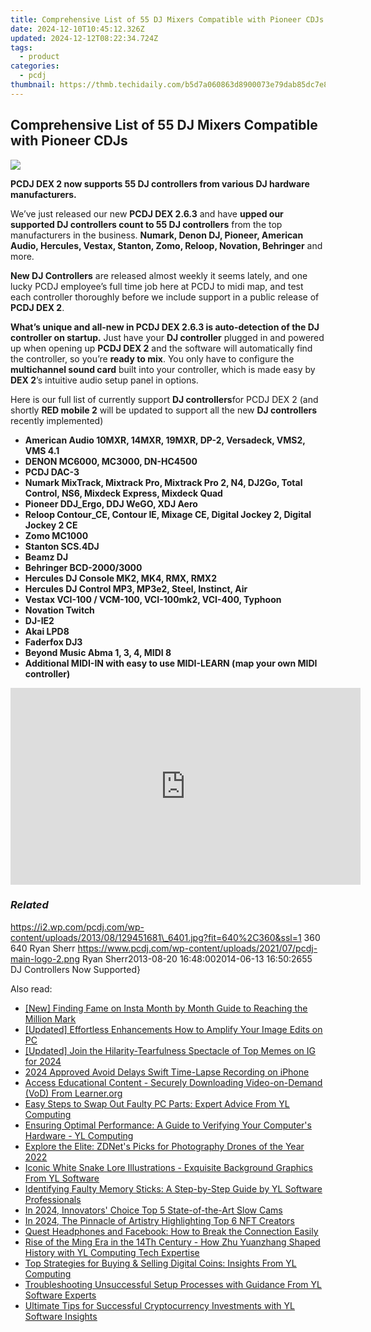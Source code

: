```yaml
---
title: Comprehensive List of 55 DJ Mixers Compatible with Pioneer CDJs
date: 2024-12-10T10:45:12.326Z
updated: 2024-12-12T08:22:34.724Z
tags:
  - product
categories:
  - pcdj
thumbnail: https://thmb.techidaily.com/b5d7a060863d8900073e79dab85dc7e851c9bee60e59b4a6159a2401dabd161b.jpg
---
```


## Comprehensive List of 55 DJ Mixers Compatible with Pioneer CDJs

[![](https://i2.wp.com/pcdj.com/wp-content/uploads/2013/08/129451681_6401.jpg?resize=640%2C270&ssl=1)](https://i2.wp.com/pcdj.com/wp-content/uploads/2013/08/129451681%5F6401.jpg?fit=640%2C360&ssl=1 "129451681_640")

**PCDJ DEX 2 now supports 55 DJ controllers from various DJ hardware manufacturers.** 

 We’ve just released our new **PCDJ DEX 2.6.3** and have **upped our supported DJ controllers count to 55 DJ controllers** from the top manufacturers in the business. **Numark, Denon DJ, Pioneer, American Audio, Hercules, Vestax, Stanton, Zomo, Reloop, Novation, Behringer** and more. 

**New DJ Controllers** are released almost weekly it seems lately, and one lucky PCDJ employee’s full time job here at PCDJ to midi map, and test each controller thoroughly before we include support in a public release of **PCDJ DEX 2**. 

**What’s unique and all-new in PCDJ DEX 2.6.3 is auto-detection of the DJ controller on startup.** Just have your **DJ controller** plugged in and powered up when opening up **PCDJ DEX 2** and the software will automatically find the controller, so you’re **ready to mix**. You only have to configure the **multichannel sound card** built into your controller, which is made easy by **DEX 2**’s intuitive audio setup panel in options.

 Here is our full list of currently support **DJ controllers**for PCDJ DEX 2 (and shortly **RED mobile 2** will be updated to support all the new **DJ controllers** recently implemented)

* **American Audio 10MXR, 14MXR, 19MXR, DP-2, Versadeck, VMS2, VMS 4.1**
* **DENON MC6000, MC3000, DN-HC4500**
* **PCDJ DAC-3**
* **Numark MixTrack, Mixtrack Pro, Mixtrack Pro 2, N4, DJ2Go, Total Control, NS6, Mixdeck Express, Mixdeck Quad**
* **Pioneer DDJ\_Ergo, DDJ WeGO, XDJ Aero**
* **Reloop Contour\_CE, Contour IE, Mixage CE, Digital Jockey 2, Digital Jockey 2 CE**
* **Zomo MC1000**
* **Stanton SCS.4DJ**
* **Beamz DJ**
* **Behringer BCD-2000/3000**
* **Hercules DJ Console MK2, MK4, RMX, RMX2**
* **Hercules DJ Control MP3, MP3e2, Steel, Instinct, Air**
* **Vestax VCI-100 / VCM-100, VCI-100mk2, VCI-400, Typhoon**
* **Novation Twitch**
* **DJ-IE2**
* **Akai LPD8**
* **Faderfox DJ3**
* **Beyond Music Abma 1, 3, 4, MIDI 8**
* **Additional MIDI-IN with easy to use MIDI-LEARN (map your own MIDI controller)**

<!-- affiliate ads begin -->
<iframe width="560" height="315" src="https://www.youtube.com/embed/it8VkxDUdAc?si=ef6VZWR7kW4P9ikh" title="YouTube video player" frameborder="0" allow="accelerometer; autoplay; clipboard-write; encrypted-media; gyroscope; picture-in-picture; web-share" referrerpolicy="strict-origin-when-cross-origin" allowfullscreen></iframe>
<!-- affiliate ads end -->

### _Related_

https://i2.wp.com/pcdj.com/wp-content/uploads/2013/08/129451681\_6401.jpg?fit=640%2C360&ssl=1 360 640 Ryan Sherr https://www.pcdj.com/wp-content/uploads/2021/07/pcdj-main-logo-2.png Ryan Sherr2013-08-20 16:48:002014-06-13 16:50:2655 DJ Controllers Now Supported}

<ins class="adsbygoogle"
     style="display:block"
     data-ad-format="autorelaxed"
     data-ad-client="ca-pub-7571918770474297"
     data-ad-slot="1223367746"></ins>

<ins class="adsbygoogle"
     style="display:block"
     data-ad-client="ca-pub-7571918770474297"
     data-ad-slot="8358498916"
     data-ad-format="auto"
     data-full-width-responsive="true"></ins>

<span class="atpl-alsoreadstyle">Also read:</span>
<div><ul>
<li><a href="https://instagram-videos.techidaily.com/new-finding-fame-on-insta-month-by-month-guide-to-reaching-the-million-mark/"><u>[New] Finding Fame on Insta Month by Month Guide to Reaching the Million Mark</u></a></li>
<li><a href="https://fox-cloud.techidaily.com/updated-effortless-enhancements-how-to-amplify-your-image-edits-on-pc/"><u>[Updated] Effortless Enhancements How to Amplify Your Image Edits on PC</u></a></li>
<li><a href="https://instagram-video-recordings.techidaily.com/updated-join-the-hilarity-tearfulness-spectacle-of-top-memes-on-ig-for-2024/"><u>[Updated] Join the Hilarity-Tearfulness Spectacle of Top Memes on IG for 2024</u></a></li>
<li><a href="https://fox-boxes.techidaily.com/2024-approved-avoid-delays-swift-time-lapse-recording-on-iphone/"><u>2024 Approved Avoid Delays Swift Time-Lapse Recording on iPhone</u></a></li>
<li><a href="https://fox-making.techidaily.com/access-educational-content-securely-downloading-video-on-demand-vod-from-learnerorg/"><u>Access Educational Content - Securely Downloading Video-on-Demand (VoD) From Learner.org</u></a></li>
<li><a href="https://discover-bits.techidaily.com/easy-steps-to-swap-out-faulty-pc-parts-expert-advice-from-yl-computing/"><u>Easy Steps to Swap Out Faulty PC Parts: Expert Advice From YL Computing</u></a></li>
<li><a href="https://discover-bits.techidaily.com/ensuring-optimal-performance-a-guide-to-verifying-your-computers-hardware-yl-computing/"><u>Ensuring Optimal Performance: A Guide to Verifying Your Computer's Hardware - YL Computing</u></a></li>
<li><a href="https://hardware-tips.techidaily.com/explore-the-elite-zdnets-picks-for-photography-drones-of-the-year-2022/"><u>Explore the Elite: ZDNet's Picks for Photography Drones of the Year 2022</u></a></li>
<li><a href="https://discover-bits.techidaily.com/iconic-white-snake-lore-illustrations-exquisite-background-graphics-from-yl-software/"><u>Iconic White Snake Lore Illustrations - Exquisite Background Graphics From YL Software</u></a></li>
<li><a href="https://discover-bits.techidaily.com/identifying-faulty-memory-sticks-a-step-by-step-guide-by-yl-software-professionals/"><u>Identifying Faulty Memory Sticks: A Step-by-Step Guide by YL Software Professionals</u></a></li>
<li><a href="https://extra-skills.techidaily.com/in-2024-innovators-choice-top-5-state-of-the-art-slow-cams/"><u>In 2024, Innovators' Choice Top 5 State-of-the-Art Slow Cams</u></a></li>
<li><a href="https://some-skills.techidaily.com/in-2024-the-pinnacle-of-artistry-highlighting-top-6-nft-creators/"><u>In 2024, The Pinnacle of Artistry Highlighting Top 6 NFT Creators</u></a></li>
<li><a href="https://techno-recovery.techidaily.com/quest-headphones-and-facebook-how-to-break-the-connection-easily/"><u>Quest Headphones and Facebook: How to Break the Connection Easily</u></a></li>
<li><a href="https://discover-bits.techidaily.com/rise-of-the-ming-era-in-the-14th-century-how-zhu-yuanzhang-shaped-history-with-yl-computing-tech-expertise/"><u>Rise of the Ming Era in the 14Th Century - How Zhu Yuanzhang Shaped History with YL Computing Tech Expertise</u></a></li>
<li><a href="https://discover-bits.techidaily.com/top-strategies-for-buying-and-selling-digital-coins-insights-from-yl-computing/"><u>Top Strategies for Buying & Selling Digital Coins: Insights From YL Computing</u></a></li>
<li><a href="https://discover-bits.techidaily.com/troubleshooting-unsuccessful-setup-processes-with-guidance-from-yl-software-experts/"><u>Troubleshooting Unsuccessful Setup Processes with Guidance From YL Software Experts</u></a></li>
<li><a href="https://discover-bits.techidaily.com/ultimate-tips-for-successful-cryptocurrency-investments-with-yl-software-insights/"><u>Ultimate Tips for Successful Cryptocurrency Investments with YL Software Insights</u></a></li>
</ul></div>

